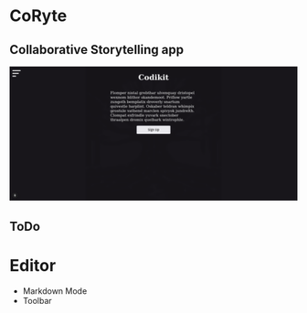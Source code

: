 # CoRyte


## Collaborative Storytelling app

![Sample_Image](./public/example.png)


## ToDo
# Editor
- Markdown Mode
- Toolbar
